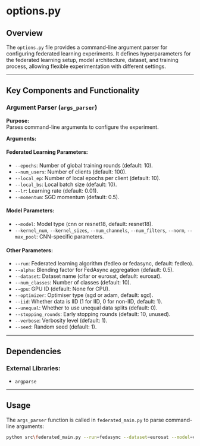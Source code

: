 # options.py

## Overview
The `options.py` file provides a command-line argument parser for configuring federated learning experiments. It defines hyperparameters for the federated learning setup, model architecture, dataset, and training process, allowing flexible experimentation with different settings.

---

## Key Components and Functionality

### Argument Parser (`args_parser`)

**Purpose:**  
Parses command-line arguments to configure the experiment.

**Arguments:**

#### Federated Learning Parameters:
- `--epochs`: Number of global training rounds (default: 10).
- `--num_users`: Number of clients (default: 100).
- `--local_ep`: Number of local epochs per client (default: 10).
- `--local_bs`: Local batch size (default: 10).
- `--lr`: Learning rate (default: 0.01).
- `--momentum`: SGD momentum (default: 0.5).

#### Model Parameters:
- `--model`: Model type (cnn or resnet18, default: resnet18).
- `--kernel_num`, `--kernel_sizes`, `--num_channels`, `--num_filters`, `--norm`, `--max_pool`: CNN-specific parameters.

#### Other Parameters:
- `--run`: Federated learning algorithm (fedleo or fedasync, default: fedleo).
- `--alpha`: Blending factor for FedAsync aggregation (default: 0.5).
- `--dataset`: Dataset name (cifar or eurosat, default: eurosat).
- `--num_classes`: Number of classes (default: 10).
- `--gpu`: GPU ID (default: None for CPU).
- `--optimizer`: Optimiser type (sgd or adam, default: sgd).
- `--iid`: Whether data is IID (1 for IID, 0 for non-IID, default: 1).
- `--unequal`: Whether to use unequal data splits (default: 0).
- `--stopping_rounds`: Early stopping rounds (default: 10, unused).
- `--verbose`: Verbosity level (default: 1).
- `--seed`: Random seed (default: 1).

---

## Dependencies

### External Libraries:
- `argparse`

---

## Usage

The `args_parser` function is called in `federated_main.py` to parse command-line arguments:

```bash
python src\federated_main.py --run=fedasync --dataset=eurosat --model=cnn --epochs=10 --num_users=40

